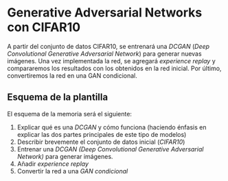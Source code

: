# Generative Adversarial Networks con CIFAR10
A partir del conjunto de datos CIFAR10, se entrenará una *DCGAN* (*Deep Convolutional Generative Adversarial Network*) para generar nuevas imágenes. Una vez implementada la red, se agregará *experience replay* y compararemos los resultados con los obtenidos en la red inicial. Por último, convertiremos la red en una GAN condicional.


## Esquema de la plantilla
El esquema de la memoria será el siguiente:

1. Explicar qué es una *DCGAN* y cómo funciona (haciendo énfasis en explicar las dos partes principales de este tipo de modelos) 
1. Describir brevemente el conjunto de datos inicial (*CIFAR10*)
1. Entrenar una *DCGAN (Deep Convolutional Generative Adversarial Network)* para generar imágenes.
1. Añadir *experience replay*
1. Convertir la red a una *GAN condicional*
